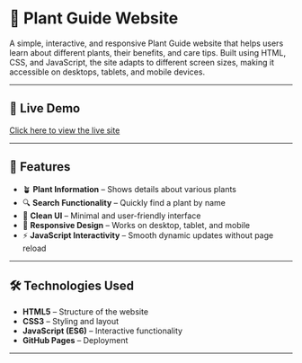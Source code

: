# 🌱 Plant Guide Website

A simple, interactive, and responsive Plant Guide website that helps users learn about different plants, their benefits, and care tips.
Built using HTML, CSS, and JavaScript, the site adapts to different screen sizes, making it accessible on desktops, tablets, and mobile devices.

---

## 🚀 Live Demo  
[Click here to view the live site](https://deepika1163.github.io/responsive_webpage/)

---

## 📜 Features

- 🪴 **Plant Information** – Shows details about various plants  
- 🔍 **Search Functionality** – Quickly find a plant by name  
- 🎨 **Clean UI** – Minimal and user-friendly interface  
- 📱 **Responsive Design** – Works on desktop, tablet, and mobile  
- ⚡ **JavaScript Interactivity** – Smooth dynamic updates without page reload

---

## 🛠️ Technologies Used

- **HTML5** – Structure of the website  
- **CSS3** – Styling and layout  
- **JavaScript (ES6)** – Interactive functionality  
- **GitHub Pages** – Deployment

---



